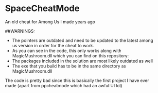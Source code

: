 # SpaceCheatMode
An old cheat for Among Us I made years ago


##WARNINGS:
- The pointers are outdated and need to be updated to the latest among us version in order for the cheat to work.
- As you can see in the code, this only works along with MagicMushroom.dll which you can find on this repository: 
- The packages included in the solution are most likely outdated as well
- The exe that you build has to be in the same directory as MagicMushroom.dll

The code is pretty bad since this is basically the first project I have ever made (apart from ppcheatmode which had an awful UI lol)
